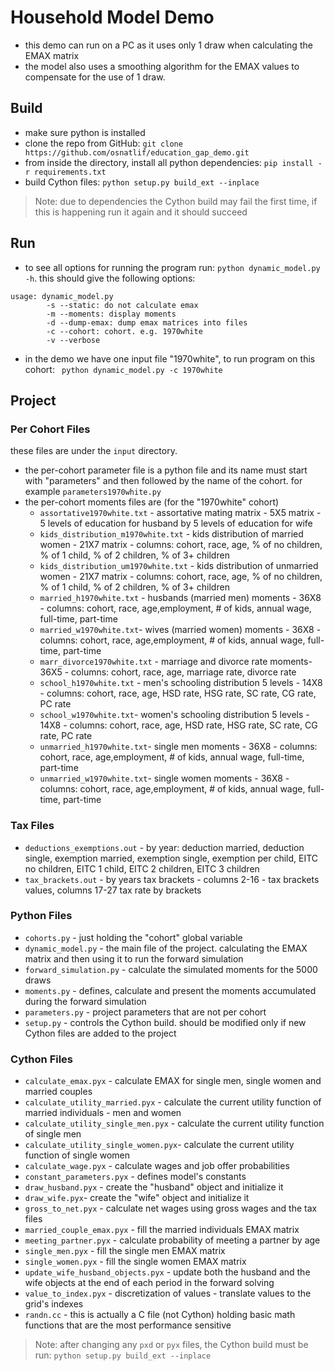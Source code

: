 # Household Model Demo
* this demo can run on a PC as it uses only 1 draw when calculating the EMAX matrix
* the model also uses a smoothing algorithm for the EMAX values to compensate for the use of 1 draw.

## Build
* make sure python is installed
* clone the repo from GitHub: `git clone https://github.com/osnatlif/education_gap_demo.git`
* from inside the directory, install all python dependencies: `pip install -r requirements.txt`
* build Cython files: `python setup.py build_ext --inplace`
> Note: due to dependencies the Cython build may fail the first time, if this is happening run it again and it should succeed

## Run
* to see all options for running the program run: `python dynamic_model.py -h`. this should give the following options:
```
usage: dynamic_model.py
        -s --static: do not calculate emax
        -m --moments: display moments
        -d --dump-emax: dump emax matrices into files
        -c --cohort: cohort. e.g. 1970white
        -v --verbose
```
* in the demo we have one input file "1970white", to run program on this cohort: ` python dynamic_model.py -c 1970white`

## Project

### Per Cohort Files
these files are under the `input` directory. 
* the per-cohort parameter file is a python file and its name must start with "parameters" and then followed by the name of the cohort. 
for example `parameters1970white.py`
* the per-cohort moments files are (for the "1970white" cohort)
  * `assortative1970white.txt` - assortative mating matrix - 5X5 matrix - 5 levels of education for husband by 5 levels of education for wife
  * `kids_distribution_m1970white.txt` - kids distribution of married women - 21X7 matrix - columns: cohort, race, age, % of no children, % of 1 child, % of 2 children, % of 3+ children
  * `kids_distribution_um1970white.txt` - kids distribution of unmarried women - 21X7 matrix - columns: cohort, race, age, % of no children, % of 1 child, % of 2 children, % of 3+ children                                                                                                                                                
  * `married_h1970white.txt` - husbands (married men) moments - 36X8 - columns: cohort, race, age,employment, # of kids, annual wage, full-time, part-time 
  * `married_w1970white.txt`- wives (married women) moments - 36X8 - columns: cohort, race, age,employment, # of kids, annual wage, full-time, part-time
  * `marr_divorce1970white.txt` - marriage and divorce rate moments- 36X5 - columns: cohort, race, age, marriage rate, divorce rate
  * `school_h1970white.txt` - men's schooling distribution 5 levels - 14X8 - columns: cohort, race, age, HSD rate, HSG rate, SC rate, CG rate, PC rate
  * `school_w1970white.txt`- women's schooling distribution 5 levels - 14X8 - columns: cohort, race, age, HSD rate, HSG rate, SC rate, CG rate, PC rate
  * `unmarried_h1970white.txt`- single men moments - 36X8 - columns: cohort, race, age,employment, # of kids, annual wage, full-time, part-time
  * `unmarried_w1970white.txt`- single women moments - 36X8 - columns: cohort, race, age,employment, # of kids, annual wage, full-time, part-time

### Tax Files
* `deductions_exemptions.out` - by year:  deduction married, deduction single, exemption married, exemption single, exemption per child, EITC no children, EITC 1 child, EITC 2 children, EITC 3 children
* `tax_brackets.out` - by years tax brackets - columns 2-16 - tax brackets values, columns 17-27 tax rate by brackets 

### Python Files
* `cohorts.py` - just holding the "cohort" global variable
* `dynamic_model.py` - the main file of the project. calculating the EMAX matrix and then using it to run the forward simulation
* `forward_simulation.py` - calculate the simulated moments for the 5000 draws
* `moments.py` - defines, calculate and present the moments accumulated during the forward simulation
* `parameters.py` - project parameters that are not per cohort                                                                                                                                                                    
* `setup.py` - controls the Cython build. should be modified only if new Cython files are added to the project

### Cython Files
* `calculate_emax.pyx` - calculate EMAX for single men, single women and married couples
* `calculate_utility_married.pyx` - calculate the current utility function of married individuals - men and women
* `calculate_utility_single_men.pyx` - calculate the current utility function of single men                                                                                                                                                 
* `calculate_utility_single_women.pyx`- calculate the current utility function of single women 
* `calculate_wage.pyx` - calculate wages and job offer probabilities 
* `constant_parameters.pyx` - defines model's constants
* `draw_husband.pyx` - create the "husband" object and initialize it
* `draw_wife.pyx`- create the "wife" object and initialize it
* `gross_to_net.pyx` - calculate net wages using gross wages and the tax files                                                                                                                                                                 
* `married_couple_emax.pyx` - fill the married individuals EMAX matrix
* `meeting_partner.pyx` - calculate probability of meeting a partner by age 
* `single_men.pyx` - fill the single men EMAX matrix                                                                                                                                                                 
* `single_women.pyx` - fill the single women EMAX matrix
* `update_wife_husband_objects.pyx` - update both the husband and the wife objects at the end of each period in the forward solving
* `value_to_index.pyx` - discretization of values - translate values to the grid's indexes
* `randn.cc` - this is actually a C file (not Cython) holding basic math functions that are the most performance sensitive
> Note: after changing any `pxd` or `pyx` files, the Cython build must be run: `python setup.py build_ext --inplace`
